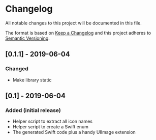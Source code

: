 # Changelog
All notable changes to this project will be documented in this file.

The format is based on [Keep a Changelog](http://keepachangelog.com/en/1.0.0/) and this project adheres to [Semantic Versioning](http://semver.org/spec/v2.0.0.html).

## [0.1.1] - 2019-06-04
### Changed
- Make library static

## [0.1] - 2019-06-04
### Added (initial release)
- Helper script to extract all icon names
- Helper script to create a Swift enum
- The generated Swift code plus a handy UIImage extension